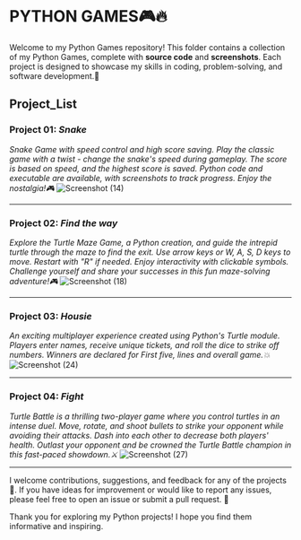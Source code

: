 # PYTHON GAMES🎮🔥

Welcome to my Python Games repository! This folder contains a collection of my Python Games, complete with **source code** and **screenshots**. 
Each project is designed to showcase my skills in coding, problem-solving, and software development.🐢

## Project_List 

### Project 01: _Snake_

_Snake Game with speed control and high score saving. Play the classic game with a twist - change the snake's speed during gameplay. The score is based on speed, and the highest score is saved. Python code and executable are available, with screenshots to track progress. Enjoy the nostalgia!🎮_
![Screenshot (14)](https://github.com/durgaganeshthota/Python_Projects/assets/101440954/09430c78-7f17-4032-83e3-611b59549c5b)

   
**  **
### Project 02: _Find the way_

_Explore the Turtle Maze Game, a Python creation, and guide the intrepid turtle through the maze to find the exit. 
Use arrow keys or W, A, S, D keys to move. Restart with "R" if needed. Enjoy interactivity with clickable symbols. 
Challenge yourself and share your successes in this fun maze-solving adventure!🎮_
![Screenshot (18)](https://github.com/durgaganeshthota/Python_Projects/assets/101440954/090d375c-7075-487a-abc1-f0620841b524)

   
**  **
 ### Project 03: _Housie_

_An exciting multiplayer experience created using Python's Turtle module. Players enter names, receive unique tickets, and roll the dice to strike off numbers. Winners are declared for First five, lines and overall game.💥_
![Screenshot (24)](https://github.com/durgaganeshthota/Python_Games/assets/101440954/fe8dc69c-f489-4d7a-87eb-592075b2a976)

   
**  **
### Project 04: _Fight_
_Turtle Battle is a thrilling two-player game where you control turtles in an intense duel. Move, rotate, and shoot bullets to strike your opponent while avoiding their attacks. Dash into each other to decrease both players' health. Outlast your opponent and be crowned the Turtle Battle champion in this fast-paced showdown.⚔️_
![Screenshot (27)](https://github.com/durgaganeshthota/Python_Games/assets/101440954/960e7bf2-84a2-48e4-a67e-1ee09a95deaa)

  
** **

I welcome contributions, suggestions, and feedback for any of the projects🤝. 
If you have ideas for improvement or would like to report any issues, please feel free to open an issue or submit a pull request. 🎯

Thank you for exploring my Python projects! I hope you find them informative and inspiring.
